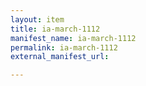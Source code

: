 ```yaml
---
layout: item
title: ia-march-1112
manifest_name: ia-march-1112
permalink: ia-march-1112
external_manifest_url: 

---
```

<!-- Add an essay or interpretive material below this line,
using HTML or markdown.  Do not modify this file above this line -->

